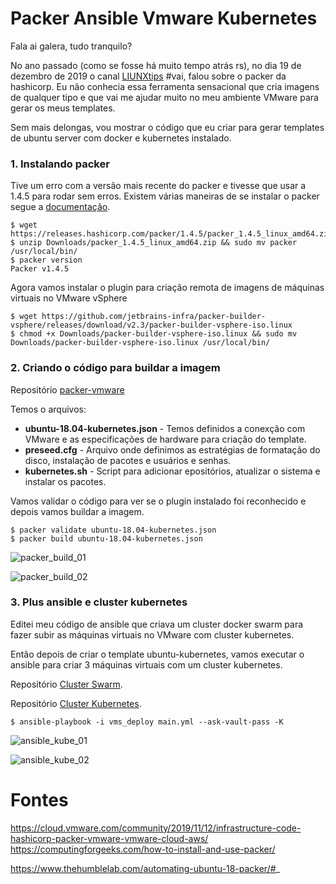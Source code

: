 # Packer Ansible Vmware Kubernetes


Fala ai galera, tudo tranquilo?

No ano passado (como se fosse há muito tempo atrás rs), no dia 19 de dezembro de 2019 o canal [LIUNXtips](https://www.youtube.com/channel/UCJnKVGmXRXrH49Tvrx5X0Sw) #vai, falou sobre o packer da hashicorp. Eu não conhecia essa ferramenta sensacional que cria imagens de qualquer tipo e que vai me ajudar muito no meu ambiente VMware para gerar os meus templates.

Sem mais delongas, vou mostrar o código que eu criar para gerar templates de ubuntu server com docker e kubernetes instalado.


### 1. Instalando packer

Tive um erro com a versão mais recente do packer e tivesse que usar a 1.4.5 para rodar sem erros. Existem várias maneiras de se instalar o packer segue a [documentação](https://www.packer.io/downloads.html).

```
$ wget https://releases.hashicorp.com/packer/1.4.5/packer_1.4.5_linux_amd64.zip
$ unzip Downloads/packer_1.4.5_linux_amd64.zip && sudo mv packer /usr/local/bin/
$ packer version
Packer v1.4.5
```

Agora vamos instalar o plugin para criação remota de imagens de máquinas virtuais no VMware vSphere
```
$ wget https://github.com/jetbrains-infra/packer-builder-vsphere/releases/download/v2.3/packer-builder-vsphere-iso.linux
$ chmod +x Downloads/packer-builder-vsphere-iso.linux && sudo mv Downloads/packer-builder-vsphere-iso.linux /usr/local/bin/
```

### 2. Criando o código para buildar a imagem

Repositório [packer-vmware](https://github.com/linuxxstart/packer-vmware)

Temos o arquivos:
*  **ubuntu-18.04-kubernetes.json** - Temos definidos a conexção com VMware e as especificações de hardware para criação do template.
* **preseed.cfg** - Arquivo onde definimos as estratégias de formatação do disco, instalação de pacotes e usuários e senhas. 
* **kubernetes.sh** - Script para adicionar epositórios, atualizar o sistema e instalar os pacotes.


Vamos validar o código para ver se o plugin instalado foi reconhecido e depois vamos buildar a imagem.
```
$ packer validate ubuntu-18.04-kubernetes.json
$ packer build ubuntu-18.04-kubernetes.json
```
![packer_build_01](https://user-images.githubusercontent.com/55243431/72988405-f74e1880-3dca-11ea-9011-210a8bd2f1a1.png)


![packer_build_02](https://user-images.githubusercontent.com/55243431/72988448-06cd6180-3dcb-11ea-8e39-e485e7c14a35.png)


### 3. Plus ansible e cluster kubernetes

Editei meu código de ansible que criava um cluster docker swarm para fazer subir as máquinas virtuais no VMware com cluster kubernetes. 

Então depois de criar o template ubuntu-kubernetes, vamos executar o ansible para criar 3 máquinas virtuais com um cluster kubernetes. 

Repositório [Cluster Swarm](https://github.com/linuxxstart/ansible-vmware-deploy).

Repositório [Cluster Kubernetes](https://github.com/linuxxstart/ansible-cluster-kubernetes).

```
$ ansible-playbook -i vms_deploy main.yml --ask-vault-pass -K
```
![ansible_kube_01](https://user-images.githubusercontent.com/55243431/72989717-92e08880-3dcd-11ea-8828-355616292276.png)

![ansible_kube_02](https://user-images.githubusercontent.com/55243431/72989823-c91e0800-3dcd-11ea-85c9-5a4aa33f709e.png)









# Fontes
https://cloud.vmware.com/community/2019/11/12/infrastructure-code-hashicorp-packer-vmware-vmware-cloud-aws/
https://computingforgeeks.com/how-to-install-and-use-packer/

https://www.thehumblelab.com/automating-ubuntu-18-packer/#_
